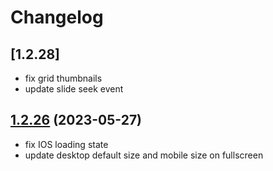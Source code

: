 # Changelog

## [1.2.28]

- fix grid thumbnails
- update slide seek event

## [1.2.26](https://github.com/shiyiya/oplayer/tree/1.2.26) (2023-05-27)

- fix IOS loading state
- update desktop default size and mobile size on fullscreen
